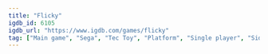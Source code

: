 ```yaml
---
title: "Flicky"
igdb_id: 6105
igdb_url: "https://www.igdb.com/games/flicky"
tag: ["Main game", "Sega", "Tec Toy", "Platform", "Single player", "Side view", "Action"]
---
```

